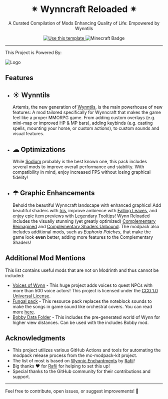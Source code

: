 <div align="center">
  <h1>✴ Wynncraft Reloaded ✴</h1>
</div>

<p align="center">A Curated Compilation of Mods Enhancing Quality of Life: Empowered by Wynntils
</p>

<p align="center">
  <a href="https://modrinth.com/modpack/wynn-reloaded">
    <img src="https://img.shields.io/badge/Modrinth-00AF5C?logo=modrinth&logoColor=fff&style=for-the-badge" alt="Use this template">
  </a>
  <img src="https://img.shields.io/badge/Minecraft-62B47A?logo=minecraft&logoColor=fff&style=for-the-badge" alt="Minecraft Badge">
</p>

---

This Project is Powered By:

<!-- Some html spaghetti -->
<a style="visibility: hidden; text-decoration: inherit;" href="https://github.com/jh-devv/mc-modpack-kit">
<picture style="visibility: visible">
  <source media="(prefers-color-scheme: dark)" srcset="https://github.com/jh-devv/mc-modpack-kit/assets/122896463/003f8682-7e4f-4797-bdc8-2610a5d505de">
   <source media="(prefers-color-scheme: light)" srcset="https://github.com/jh-devv/mc-modpack-kit/assets/122896463/55e900a0-6de4-49e7-a9b0-2a8c764c9a4a">
  <img alt="Logo">
</picture>
</a>

## Features

- ## ☀ Wynntils

  Artemis, the new generation of [Wynntils](https://modrinth.com/mod/wynntils), is the main powerhouse of new features: A mod tailored specifically for Wynncraft that makes the game feel like a proper MMORPG game. From adding custom overlays (e.g. mini-map or improved HP & MP bars), adding keybinds (e.g. casting spells, mounting your horse, or custom actions), to custom sounds and visual features.
  
- ## ☁ Optimizations

  While [Sodium](https://modrinth.com/mod/sodium) probably is the best known one, this pack includes several mods to improve overall performance and stability. With compatibility in mind, enjoy increased FPS without losing graphical fidelity!
  
- ## ☂ Graphic Enhancements

  Behold the beautiful Wynncraft landscape with enhanced graphics! Add beautiful shaders with [Iris](https://modrinth.com/mod/iris), improve ambience with [Falling Leaves](https://modrinth.com/mod/fallingleaves), and enjoy epic item previews with [Legendary Tooltips](https://modrinth.com/mod/legendary-tooltips)! Wynn Reloaded includes the visually stunning (yet greatly optimized) [Complementary Reimagined](https://modrinth.com/shader/complementary-reimagined) and [Complementary Shaders Unbound](https://modrinth.com/shader/complementary-shaders-v4). The modpack also includes additional mods, such as *Euphoria Patches*, that make the game look **even** better, adding more features to the Complementary Shaders!

## Additional Mod Mentions

This list contains useful mods that are not on Modrinth and thus cannot be included:

- [Voices of Wynn](https://voicesofwynn.com) - This huge project adds voices to quest NPCs with more than 500 voice actors!
This project is licensed under the [CC0 1.0 Universal License](LICENSE).
- [Fungal pack](https://drive.google.com/uc?export=download&id=1dpvucliBRweCmruQ54Rq4DMS3eW50_S6) - This resource pack replaces the noteblock sounds to make the songs in game sound like orchestral covers.
You can read more [here](https://forums.wynncraft.com/threads/the-fungal-pack-making-wynncraft-noteblock-songs-spicier.302519/).
- [Bobby Data Folder](https://drive.google.com/uc?export=download&id=18OhwrI802PGP2FVXxd7oDxF-pw4DyeY7) - This includes the pre-generated world of Wynn for higher view distances. Can be used with the includes Bobby mod.

## Acknowledgments

- This project utilizes various GitHub Actions and tools for automating the modpack release process from the mc-modpack-kit project.
- The list of most is based on [Wynnic Enchantments](https://github.com/Rafii2198/WynnicEnchantments) by [Rafii](https://github.com/Rafii2198)!
- Big thanks ❤️ for [Rafii](https://github.com/Rafii2198) for helping to set this up!
- Special thanks to the GitHub community for their contributions and support.

---

Feel free to contribute, open issues, or suggest improvements! 🚀
